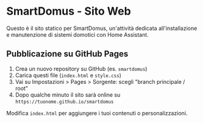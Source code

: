 
# SmartDomus - Sito Web

Questo è il sito statico per SmartDomus, un'attività dedicata all'installazione e manutenzione di sistemi domotici con Home Assistant.

## Pubblicazione su GitHub Pages

1. Crea un nuovo repository su GitHub (es. `smartdomus`)
2. Carica questi file (`index.html` e `style.css`)
3. Vai su Impostazioni > Pages > Sorgente: scegli "branch principale / root"
4. Dopo qualche minuto il sito sarà online su `https://tuonome.github.io/smartdomus`

Modifica `index.html` per aggiungere i tuoi contenuti o personalizzazioni.
